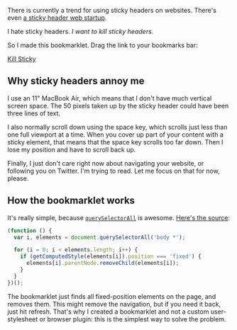 There is currently a trend for using sticky headers on websites. There's even [a sticky header web startup][hellobar].

I hate sticky headers. _I want to kill sticky headers._

[hellobar]: http://www.hellobar.com/

So I made this bookmarklet. Drag the link to your bookmarks bar:

<div class="bookmarklet"><a href="javascript:(function()%7B(function%20()%20%7Bvar%20i%2C%20elements%20%3D%20document.querySelectorAll('body%20*')%3Bfor%20(i%20%3D%200%3B%20i%20%3C%20elements.length%3B%20i%2B%2B)%20%7Bif%20(getComputedStyle(elements%5Bi%5D).position%20%3D%3D%3D%20'fixed')%20%7Belements%5Bi%5D.parentNode.removeChild(elements%5Bi%5D)%3B%7D%7D%7D)()%7D)()">Kill Sticky</a></div>

## Why sticky headers annoy me

I use an 11" MacBook Air, which means that I don't have much vertical screen space. The 50 pixels taken up by the sticky header could have been three lines of text.

I also normally scroll down using the space key, which scrolls just less than one full viewport at a time. When you cover up part of your content with a sticky element, that means that the space key scrolls too far down. Then I lose my position and have to scroll back up.

Finally, I just don't care right now about navigating your website, or following you on Twitter. I'm trying to read. Let me focus on that for now, please.

## How the bookmarklet works

It's really simple, because [`querySelectorAll`][querySelectorAll] is awesome. [Here's the source][gist]:

[querySelectorAll]: http://www.w3.org/TR/selectors-api/#examples
[gist]: https://gist.github.com/alisdair/5670341

```javascript
(function () { 
  var i, elements = document.querySelectorAll('body *');

  for (i = 0; i < elements.length; i++) {
    if (getComputedStyle(elements[i]).position === 'fixed') {
      elements[i].parentNode.removeChild(elements[i]);
    }
  }
})();
```

The bookmarklet just finds all fixed-position elements on the page, and removes them. This might remove the navigation, but if you need it back, just hit refresh. That's why I created a bookmarklet and not a custom user-stylesheet or browser plugin: this is the simplest way to solve the problem.

